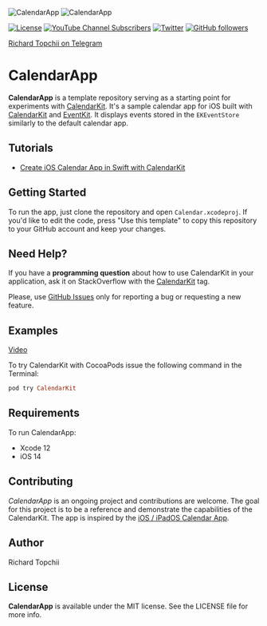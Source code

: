 ![CalendarApp](https://user-images.githubusercontent.com/8013017/117589582-193feb80-b133-11eb-80ed-1b72b69f7006.png#gh-light-mode-only)
![CalendarApp](https://user-images.githubusercontent.com/8013017/146282505-368018e9-a93d-41af-8869-b3b53651dc93.png#gh-dark-mode-only)

[![License](https://img.shields.io/github/license/richardtop/calendarkit)](https://swiftpackageindex.com/richardtop/CalendarKit)
[![YouTube Channel Subscribers](https://img.shields.io/youtube/channel/subscribers/UCx1gvWpy5zjOd7yZyDwmXEA?style=social)](https://www.youtube.com/channel/UCx1gvWpy5zjOd7yZyDwmXEA?sub_confirmation=1)
[![Twitter](https://img.shields.io/twitter/follow/richardtop_ios?style=social)](https://twitter.com/richardtop_ios)
[![GitHub followers](https://img.shields.io/github/followers/richardtop?style=social)](https://github.com/richardtop)


[Richard Topchii on Telegram](https://t.me/richardtop)

# CalendarApp

**CalendarApp** is a template repository serving as a starting point for experiments with [CalendarKit](https://github.com/richardtop/CalendarKit). It's a sample calendar app for iOS built with [CalendarKit](https://github.com/richardtop/CalendarKit) and [EventKit](https://developer.apple.com/documentation/eventkit). It displays events stored in the `EKEventStore` similarly to the default calendar app.

## Tutorials
- [Create iOS Calendar App in Swift with CalendarKit](https://www.youtube.com/watch?v=cJ63-_z1qg8)

## Getting Started
To run the app, just clone the repository and open `Calendar.xcodeproj`. If you'd like to edit the code, press "Use this template" to copy this repository to your GitHub account and keep your changes.

## Need Help?
If you have a **programming question** about how to use CalendarKit in your application, ask it on StackOverflow with the [CalendarKit](https://stackoverflow.com/questions/tagged/calendarkit) tag.

Please, use [GitHub Issues](https://github.com/richardtop/CalendarKit/issues) only for reporting a bug or requesting a new feature.


## Examples
[Video](https://www.youtube.com/watch?v=Fi-Qqp9BaAs)

To try CalendarKit with CocoaPods issue the following command in the Terminal:
```ruby
pod try CalendarKit
```

## Requirements

To run CalendarApp:

- Xcode 12
- iOS 14

## Contributing

*CalendarApp* is an ongoing project and contributions are welcome. The goal for this project is to be a reference and demonstrate the capabilities of the CalendarKit. The app is inspired by the [iOS / iPadOS Calendar App](https://apps.apple.com/us/app/calendar/id1108185179).

## Author

Richard Topchii


## License

**CalendarApp** is available under the MIT license. See the LICENSE file for more info.
